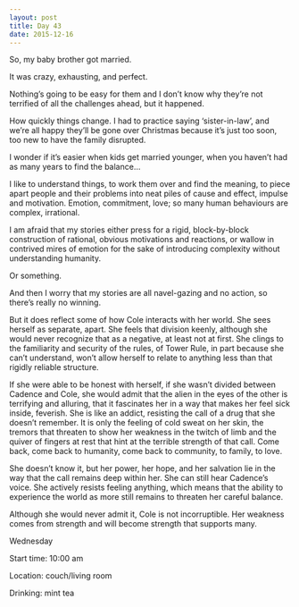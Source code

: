 ```yaml
---
layout: post
title: Day 43
date: 2015-12-16
---
```


So, my baby brother got married. 

It was crazy, exhausting, and perfect. 

Nothing’s going to be easy for them and I don’t know why they’re not terrified of all the challenges ahead, but it happened. 

How quickly things change. I had to practice saying ‘sister-in-law’, and we’re all happy they’ll be gone over Christmas because it’s just too soon, too new to have the family disrupted. 

I wonder if it’s easier when kids get married younger, when you haven’t had as many years to find the balance… 

I like to understand things, to work them over and find the meaning, to piece apart people and their problems into neat piles of cause and effect, impulse and motivation. Emotion, commitment, love; so many human behaviours are complex, irrational. 

I am afraid that my stories either press for a rigid, block-by-block construction of rational, obvious motivations and reactions, or wallow in contrived mires of emotion for the sake of introducing complexity without understanding humanity. 

Or something. 

And then I worry that my stories are all navel-gazing and no action, so there’s really no winning. 

But it does reflect some of how Cole interacts with her world. She sees herself as separate, apart. She feels that division keenly, although she would never recognize that as a negative, at least not at first. She clings to the familiarity and security of the rules, of Tower Rule, in part because she can’t understand, won’t allow herself to relate to anything less than that rigidly reliable structure. 

If she were able to be honest with herself, if she wasn’t divided between Cadence and Cole, she would admit that the alien in the eyes of the other is terrifying and alluring, that it fascinates her in a way that makes her feel sick inside, feverish. She is like an addict, resisting the call of a drug that she doesn’t remember. It is only the feeling of cold sweat on her skin, the tremors that threaten to show her weakness in the twitch of limb and the quiver of fingers at rest that hint at the terrible strength of that call. Come back, come back to humanity, come back to community, to family, to love. 

She doesn’t know it, but her power, her hope, and her salvation lie in the way that the call remains deep within her. She can still hear Cadence’s voice. She actively resists feeling anything, which means that the ability to experience the world as more still remains to threaten her careful balance. 

Although she would never admit it, Cole is not incorruptible. Her weakness comes from strength and will become strength that supports many.


Wednesday

Start time: 10:00 am

Location: couch/living room

Drinking: mint tea
